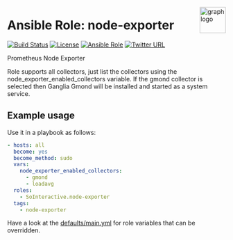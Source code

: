 <p><img src="https://www.circonus.com/wp-content/uploads/2015/03/sol-icon-itOps.png" alt="graph logo" title="graph" align="right" height="60" /></p>

Ansible Role: node-exporter
===========================

[![Build Status](https://ci.devops.sosoftware.pl/buildStatus/icon?job=SoInteractive/node-exporter/master)](https://ci.devops.sosoftware.pl/blue/organizations/jenkins/SoInteractive%2Fnode-exporter/activity) [![License](https://img.shields.io/badge/license-MIT%20License-brightgreen.svg)](https://opensource.org/licenses/MIT) [![Ansible Role](https://img.shields.io/ansible/role/99999.svg)](https://galaxy.ansible.com/SoInteractive/node-exporter/) [![Twitter URL](https://img.shields.io/twitter/follow/sointeractive.svg?style=social&label=Follow%20%40SoInteractive)](https://twitter.com/sointeractive)

Prometheus Node Exporter

Role supports all collectors, just list the collectors using the node_exporter_enabled_collectors variable. If the gmond collector is selected then Ganglia Gmond will be installed and started as a system service.

Example usage
-------------

Use it in a playbook as follows:
```yaml
- hosts: all
  become: yes
  become_method: sudo
  vars:
    node_exporter_enabled_collectors:
      - gmond
      - loadavg
  roles:
    - SoInteractive.node-exporter
  tags:
    - node-exporter
```

Have a look at the [defaults/main.yml](defaults/main.yml) for role variables
that can be overridden.

